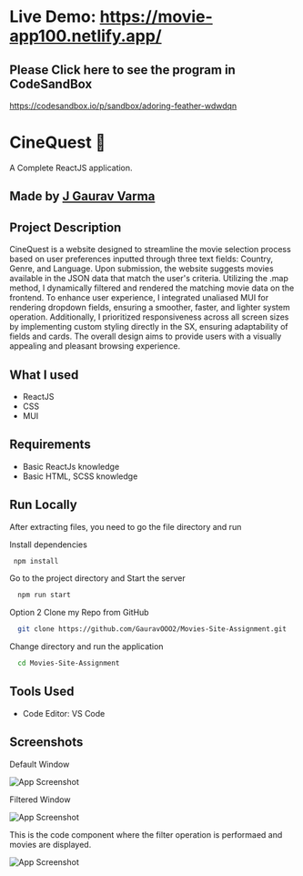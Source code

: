 # Live Demo: https://movie-app100.netlify.app/

## Please Click here to see the program in CodeSandBox
https://codesandbox.io/p/sandbox/adoring-feather-wdwdqn

# CineQuest 🎥

A Complete ReactJS application.

## Made by [J Gaurav Varma](https://www.linkedin.com/in/gaurav-varm-oo21/)

## Project Description

CineQuest is a website designed to streamline the movie selection process based on user preferences inputted through three text fields: Country, Genre, and Language. Upon submission, the website suggests movies available in the JSON data that match the user's criteria. Utilizing the .map method, I dynamically filtered and rendered the matching movie data on the frontend. To enhance user experience, I integrated unaliased MUI for rendering dropdown fields, ensuring a smoother, faster, and lighter system operation. Additionally, I prioritized responsiveness across all screen sizes by implementing custom styling directly in the SX, ensuring adaptability of fields and cards. The overall design aims to provide users with a visually appealing and pleasant browsing experience.


## What I used

- ReactJS
- CSS
- MUI

## Requirements

- Basic ReactJs knowledge
- Basic HTML, SCSS knowledge
## Run Locally

After extracting files, you need to go the file directory and run

Install dependencies

```bash
 npm install
```

Go to the project directory and Start the server

```bash
  npm run start
```


Option 2 Clone my Repo from GitHub

```bash
  git clone https://github.com/GauravOOO2/Movies-Site-Assignment.git
```
Change directory and run the application 

```bash
  cd Movies-Site-Assignment
```

## Tools Used

- Code Editor: VS Code


## Screenshots

Default Window

![App Screenshot](https://gauravooo2.github.io/Gaurav_portfolio/assets/img/Movie%20Site.png)

Filtered Window

![App Screenshot](https://gauravooo2.github.io/Gaurav_portfolio/assets/img/Movie%20site%202.png)

This is the code component where the filter operation is performaed and movies are displayed.

![App Screenshot](https://gauravooo2.github.io/Gaurav_portfolio/assets/img/Movie%20site%20filter%20Code.png)

